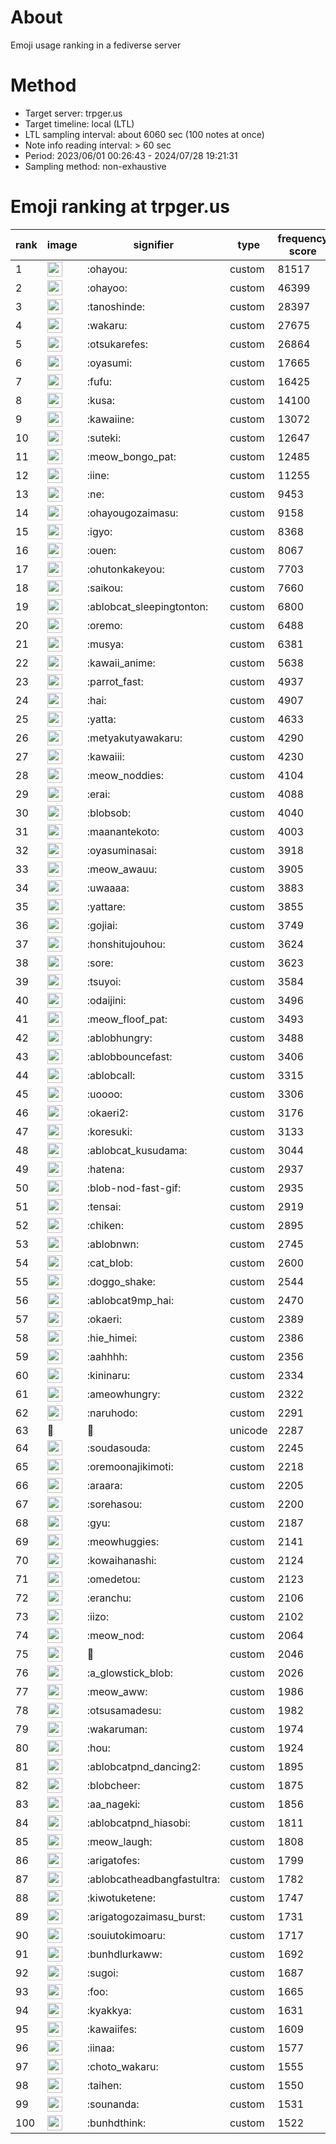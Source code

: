 # About
Emoji usage ranking in a fediverse server

# Method
- Target server: trpger.us
- Target timeline: local (LTL)
- LTL sampling interval: about 6060 sec (100 notes at once)
- Note info reading interval: > 60 sec
- Period: 2023/06/01 00:26:43 - 2024/07/28 19:21:31 
- Sampling method: non-exhaustive

# Emoji ranking at trpger.us

|rank|image|signifier|type|frequency score|
|----|----|----|----|----|
|1|<img height="24" src="https://trpger.us/emoji/ohayou.webp">|:ohayou:|custom|81517|
|2|<img height="24" src="https://trpger.us/emoji/ohayoo.webp">|:ohayoo:|custom|46399|
|3|<img height="24" src="https://trpger.us/emoji/tanoshinde.webp">|:tanoshinde:|custom|28397|
|4|<img height="24" src="https://trpger.us/emoji/wakaru.webp">|:wakaru:|custom|27675|
|5|<img height="24" src="https://trpger.us/emoji/otsukarefes.webp">|:otsukarefes:|custom|26864|
|6|<img height="24" src="https://trpger.us/emoji/oyasumi.webp">|:oyasumi:|custom|17665|
|7|<img height="24" src="https://trpger.us/emoji/fufu.webp">|:fufu:|custom|16425|
|8|<img height="24" src="https://trpger.us/emoji/kusa.webp">|:kusa:|custom|14100|
|9|<img height="24" src="https://trpger.us/emoji/kawaiine.webp">|:kawaiine:|custom|13072|
|10|<img height="24" src="https://trpger.us/emoji/suteki.webp">|:suteki:|custom|12647|
|11|<img height="24" src="https://trpger.us/emoji/meow_bongo_pat.webp">|:meow_bongo_pat:|custom|12485|
|12|<img height="24" src="https://trpger.us/emoji/iine.webp">|:iine:|custom|11255|
|13|<img height="24" src="https://trpger.us/emoji/ne.webp">|:ne:|custom|9453|
|14|<img height="24" src="https://trpger.us/emoji/ohayougozaimasu.webp">|:ohayougozaimasu:|custom|9158|
|15|<img height="24" src="https://trpger.us/emoji/igyo.webp">|:igyo:|custom|8368|
|16|<img height="24" src="https://trpger.us/emoji/ouen.webp">|:ouen:|custom|8067|
|17|<img height="24" src="https://trpger.us/emoji/ohutonkakeyou.webp">|:ohutonkakeyou:|custom|7703|
|18|<img height="24" src="https://trpger.us/emoji/saikou.webp">|:saikou:|custom|7660|
|19|<img height="24" src="https://trpger.us/emoji/ablobcat_sleepingtonton.webp">|:ablobcat_sleepingtonton:|custom|6800|
|20|<img height="24" src="https://trpger.us/emoji/oremo.webp">|:oremo:|custom|6488|
|21|<img height="24" src="https://trpger.us/emoji/musya.webp">|:musya:|custom|6381|
|22|<img height="24" src="https://trpger.us/emoji/kawaii_anime.webp">|:kawaii_anime:|custom|5638|
|23|<img height="24" src="https://trpger.us/emoji/parrot_fast.webp">|:parrot_fast:|custom|4937|
|24|<img height="24" src="https://trpger.us/emoji/hai.webp">|:hai:|custom|4907|
|25|<img height="24" src="https://trpger.us/emoji/yatta.webp">|:yatta:|custom|4633|
|26|<img height="24" src="https://trpger.us/emoji/metyakutyawakaru.webp">|:metyakutyawakaru:|custom|4290|
|27|<img height="24" src="https://trpger.us/emoji/kawaiii.webp">|:kawaiii:|custom|4230|
|28|<img height="24" src="https://trpger.us/emoji/meow_noddies.webp">|:meow_noddies:|custom|4104|
|29|<img height="24" src="https://trpger.us/emoji/erai.webp">|:erai:|custom|4088|
|30|<img height="24" src="https://trpger.us/emoji/blobsob.webp">|:blobsob:|custom|4040|
|31|<img height="24" src="https://trpger.us/emoji/maanantekoto.webp">|:maanantekoto:|custom|4003|
|32|<img height="24" src="https://trpger.us/emoji/oyasuminasai.webp">|:oyasuminasai:|custom|3918|
|33|<img height="24" src="https://trpger.us/emoji/meow_awauu.webp">|:meow_awauu:|custom|3905|
|34|<img height="24" src="https://trpger.us/emoji/uwaaaa.webp">|:uwaaaa:|custom|3883|
|35|<img height="24" src="https://trpger.us/emoji/yattare.webp">|:yattare:|custom|3855|
|36|<img height="24" src="https://trpger.us/emoji/gojiai.webp">|:gojiai:|custom|3749|
|37|<img height="24" src="https://trpger.us/emoji/honshitujouhou.webp">|:honshitujouhou:|custom|3624|
|38|<img height="24" src="https://trpger.us/emoji/sore.webp">|:sore:|custom|3623|
|39|<img height="24" src="https://trpger.us/emoji/tsuyoi.webp">|:tsuyoi:|custom|3584|
|40|<img height="24" src="https://trpger.us/emoji/odaijini.webp">|:odaijini:|custom|3496|
|41|<img height="24" src="https://trpger.us/emoji/meow_floof_pat.webp">|:meow_floof_pat:|custom|3493|
|42|<img height="24" src="https://trpger.us/emoji/ablobhungry.webp">|:ablobhungry:|custom|3488|
|43|<img height="24" src="https://trpger.us/emoji/ablobbouncefast.webp">|:ablobbouncefast:|custom|3406|
|44|<img height="24" src="https://trpger.us/emoji/ablobcall.webp">|:ablobcall:|custom|3315|
|45|<img height="24" src="https://trpger.us/emoji/uoooo.webp">|:uoooo:|custom|3306|
|46|<img height="24" src="https://trpger.us/emoji/okaeri2.webp">|:okaeri2:|custom|3176|
|47|<img height="24" src="https://trpger.us/emoji/koresuki.webp">|:koresuki:|custom|3133|
|48|<img height="24" src="https://trpger.us/emoji/ablobcat_kusudama.webp">|:ablobcat_kusudama:|custom|3044|
|49|<img height="24" src="https://trpger.us/emoji/hatena.webp">|:hatena:|custom|2937|
|50|<img height="24" src="https://trpger.us/emoji/blob-nod-fast-gif.webp">|:blob-nod-fast-gif:|custom|2935|
|51|<img height="24" src="https://trpger.us/emoji/tensai.webp">|:tensai:|custom|2919|
|52|<img height="24" src="https://trpger.us/emoji/chiken.webp">|:chiken:|custom|2895|
|53|<img height="24" src="https://trpger.us/emoji/ablobnwn.webp">|:ablobnwn:|custom|2745|
|54|<img height="24" src="https://trpger.us/emoji/cat_blob.webp">|:cat_blob:|custom|2600|
|55|<img height="24" src="https://trpger.us/emoji/doggo_shake.webp">|:doggo_shake:|custom|2544|
|56|<img height="24" src="https://trpger.us/emoji/ablobcat9mp_hai.webp">|:ablobcat9mp_hai:|custom|2470|
|57|<img height="24" src="https://trpger.us/emoji/okaeri.webp">|:okaeri:|custom|2389|
|58|<img height="24" src="https://trpger.us/emoji/hie_himei.webp">|:hie_himei:|custom|2386|
|59|<img height="24" src="https://trpger.us/emoji/aahhhh.webp">|:aahhhh:|custom|2356|
|60|<img height="24" src="https://trpger.us/emoji/kininaru.webp">|:kininaru:|custom|2334|
|61|<img height="24" src="https://trpger.us/emoji/ameowhungry.webp">|:ameowhungry:|custom|2322|
|62|<img height="24" src="https://trpger.us/emoji/naruhodo.webp">|:naruhodo:|custom|2291|
|63|🍮|🍮|unicode|2287|
|64|<img height="24" src="https://trpger.us/emoji/soudasouda.webp">|:soudasouda:|custom|2245|
|65|<img height="24" src="https://trpger.us/emoji/oremoonajikimoti.webp">|:oremoonajikimoti:|custom|2218|
|66|<img height="24" src="https://trpger.us/emoji/araara.webp">|:araara:|custom|2205|
|67|<img height="24" src="https://trpger.us/emoji/sorehasou.webp">|:sorehasou:|custom|2200|
|68|<img height="24" src="https://trpger.us/emoji/gyu.webp">|:gyu:|custom|2187|
|69|<img height="24" src="https://trpger.us/emoji/meowhuggies.webp">|:meowhuggies:|custom|2141|
|70|<img height="24" src="https://trpger.us/emoji/kowaihanashi.webp">|:kowaihanashi:|custom|2124|
|71|<img height="24" src="https://trpger.us/emoji/omedetou.webp">|:omedetou:|custom|2123|
|72|<img height="24" src="https://trpger.us/emoji/eranchu.webp">|:eranchu:|custom|2106|
|73|<img height="24" src="https://trpger.us/emoji/iizo.webp">|:iizo:|custom|2102|
|74|<img height="24" src="https://trpger.us/emoji/meow_nod.webp">|:meow_nod:|custom|2064|
|75|<img height="24" src="https://trpger.us/emoji/birthday.webp">|:birthday:|custom|2046|
|76|<img height="24" src="https://trpger.us/emoji/a_glowstick_blob.webp">|:a_glowstick_blob:|custom|2026|
|77|<img height="24" src="https://trpger.us/emoji/meow_aww.webp">|:meow_aww:|custom|1986|
|78|<img height="24" src="https://trpger.us/emoji/otsusamadesu.webp">|:otsusamadesu:|custom|1982|
|79|<img height="24" src="https://trpger.us/emoji/wakaruman.webp">|:wakaruman:|custom|1974|
|80|<img height="24" src="https://trpger.us/emoji/hou.webp">|:hou:|custom|1924|
|81|<img height="24" src="https://trpger.us/emoji/ablobcatpnd_dancing2.webp">|:ablobcatpnd_dancing2:|custom|1895|
|82|<img height="24" src="https://trpger.us/emoji/blobcheer.webp">|:blobcheer:|custom|1875|
|83|<img height="24" src="https://trpger.us/emoji/aa_nageki.webp">|:aa_nageki:|custom|1856|
|84|<img height="24" src="https://trpger.us/emoji/ablobcatpnd_hiasobi.webp">|:ablobcatpnd_hiasobi:|custom|1811|
|85|<img height="24" src="https://trpger.us/emoji/meow_laugh.webp">|:meow_laugh:|custom|1808|
|86|<img height="24" src="https://trpger.us/emoji/arigatofes.webp">|:arigatofes:|custom|1799|
|87|<img height="24" src="https://trpger.us/emoji/ablobcatheadbangfastultra.webp">|:ablobcatheadbangfastultra:|custom|1782|
|88|<img height="24" src="https://trpger.us/emoji/kiwotuketene.webp">|:kiwotuketene:|custom|1747|
|89|<img height="24" src="https://trpger.us/emoji/arigatogozaimasu_burst.webp">|:arigatogozaimasu_burst:|custom|1731|
|90|<img height="24" src="https://trpger.us/emoji/souiutokimoaru.webp">|:souiutokimoaru:|custom|1717|
|91|<img height="24" src="https://trpger.us/emoji/bunhdlurkaww.webp">|:bunhdlurkaww:|custom|1692|
|92|<img height="24" src="https://trpger.us/emoji/sugoi.webp">|:sugoi:|custom|1687|
|93|<img height="24" src="https://trpger.us/emoji/foo.webp">|:foo:|custom|1665|
|94|<img height="24" src="https://trpger.us/emoji/kyakkya.webp">|:kyakkya:|custom|1631|
|95|<img height="24" src="https://trpger.us/emoji/kawaiifes.webp">|:kawaiifes:|custom|1609|
|96|<img height="24" src="https://trpger.us/emoji/iinaa.webp">|:iinaa:|custom|1577|
|97|<img height="24" src="https://trpger.us/emoji/choto_wakaru.webp">|:choto_wakaru:|custom|1555|
|98|<img height="24" src="https://trpger.us/emoji/taihen.webp">|:taihen:|custom|1550|
|99|<img height="24" src="https://trpger.us/emoji/sounanda.webp">|:sounanda:|custom|1531|
|100|<img height="24" src="https://trpger.us/emoji/bunhdthink.webp">|:bunhdthink:|custom|1522|
